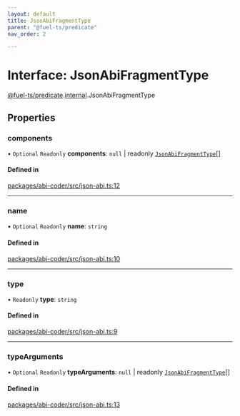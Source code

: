 ```yaml
---
layout: default
title: JsonAbiFragmentType
parent: "@fuel-ts/predicate"
nav_order: 2

---
```


# Interface: JsonAbiFragmentType

[@fuel-ts/predicate](../index.md).[internal](../namespaces/internal.md).JsonAbiFragmentType

## Properties

### components

• `Optional` `Readonly` **components**: ``null`` \| readonly [`JsonAbiFragmentType`](internal-JsonAbiFragmentType.md)[]

#### Defined in

[packages/abi-coder/src/json-abi.ts:12](https://github.com/FuelLabs/fuels-ts/blob/master/packages/abi-coder/src/json-abi.ts#L12)

___

### name

• `Optional` `Readonly` **name**: `string`

#### Defined in

[packages/abi-coder/src/json-abi.ts:10](https://github.com/FuelLabs/fuels-ts/blob/master/packages/abi-coder/src/json-abi.ts#L10)

___

### type

• `Readonly` **type**: `string`

#### Defined in

[packages/abi-coder/src/json-abi.ts:9](https://github.com/FuelLabs/fuels-ts/blob/master/packages/abi-coder/src/json-abi.ts#L9)

___

### typeArguments

• `Optional` `Readonly` **typeArguments**: ``null`` \| readonly [`JsonAbiFragmentType`](internal-JsonAbiFragmentType.md)[]

#### Defined in

[packages/abi-coder/src/json-abi.ts:13](https://github.com/FuelLabs/fuels-ts/blob/master/packages/abi-coder/src/json-abi.ts#L13)
